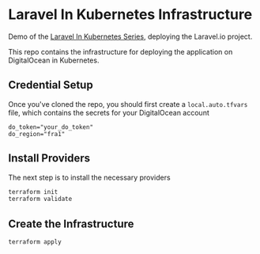 # Laravel In Kubernetes Infrastructure

Demo of the [Laravel In Kubernetes Series](https://chris-vermeulen.com/laravel-in-kubernetes/), deploying the Laravel.io project.

This repo contains the infrastructure for deploying the application on DigitalOcean in Kubernetes.

## Credential Setup

Once you've cloned the repo, you should first create a `local.auto.tfvars` file, 
which contains the secrets for your DigitalOcean account

```hcl-terraform
do_token="your_do_token"
do_region="fra1"
```

## Install Providers 

The next step is to install the necessary providers

```bash
terraform init
terraform validate
```

## Create the Infrastructure

```bash
terraform apply
```